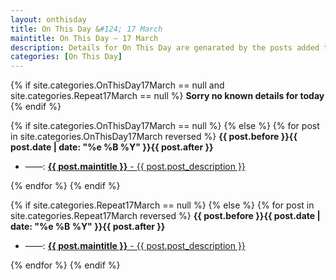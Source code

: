 ```yaml
---
layout: onthisday
title: On This Day &#124; 17 March
maintitle: On This Day — 17 March
description: Details for On This Day are genarated by the posts added to the website so the content is subject to changes/updates over time.
categories: [On This Day]
---
```


{% if site.categories.OnThisDay17March == null and site.categories.Repeat17March == null %}
<strong>Sorry no known details for today</strong>
{% endif %}

{% if site.categories.OnThisDay17March == null %}
{% else %}
{% for post in site.categories.OnThisDay17March reversed %}
<strong>{{ post.before }}{{ post.date | date: "%e %B %Y" }}{{ post.after }}</strong>
<ul>
<li> ——: <a class="{{ post.class }}" href="{{ post.url }}"><strong>{{ post.maintitle }}</strong> - {{ post.post_description }}</a></li>
</ul>
{% endfor %}
{% endif %}

{% if site.categories.Repeat17March == null %}
{% else %}
{% for post in site.categories.Repeat17March reversed %}
<strong>{{ post.before }}{{ post.date | date: "%e %B %Y" }}{{ post.after }}</strong>
<ul>
<li> ——: <a class="{{ post.class }}" href="{{ post.url }}"><strong>{{ post.maintitle }}</strong> - {{ post.post_description }}</a></li>
</ul>
{% endfor %}
{% endif %}

